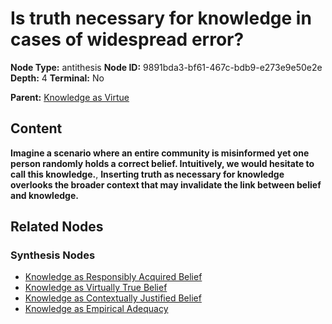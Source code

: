 # Is truth necessary for knowledge in cases of widespread error?

**Node Type:** antithesis
**Node ID:** 9891bda3-bf61-467c-bdb9-e273e9e50e2e
**Depth:** 4
**Terminal:** No

**Parent:** [Knowledge as Virtue](knowledge-as-virtue-synthesis-1301e48e-6f09-400b-874b-03aac2b442b6.md)

## Content

**Imagine a scenario where an entire community is misinformed yet one person randomly holds a correct belief. Intuitively, we would hesitate to call this knowledge.**, **Inserting truth as necessary for knowledge overlooks the broader context that may invalidate the link between belief and knowledge.**

## Related Nodes

### Synthesis Nodes

- [Knowledge as Responsibly Acquired Belief](knowledge-as-responsibly-acquired-belief-synthesis-9a2dcc53-240a-4410-ac26-e386b7595377.md)
- [Knowledge as Virtually True Belief](knowledge-as-virtually-true-belief-synthesis-4ea7ab6f-9d92-44ca-9ecb-17a4a98e1675.md)
- [Knowledge as Contextually Justified Belief](knowledge-as-contextually-justified-belief-synthesis-f43f9b88-94df-4d57-9405-54e7b3b1683a.md)
- [Knowledge as Empirical Adequacy](knowledge-as-empirical-adequacy-synthesis-0ef36b18-6a29-476b-99ac-0cda355cc4f0.md)
